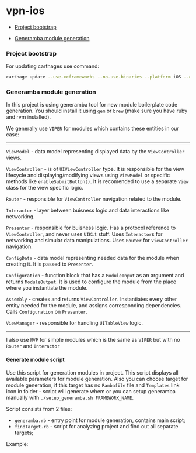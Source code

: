 # vpn-ios

- [Project bootstrap](#project-bootstrap)

- [Generamba module generation](#generamba-module-generation)


### Project bootstrap

For updating carthages use command:
```sh
carthage update --use-xcframeworks --no-use-binaries --platform iOS --cache-builds --verbose
```


### Generamba module generation

In this project is using generamba tool for new module boilerplate code generation. You should install it using `gem` or `brew` (make sure you have ruby and rvm installed).

We generally use `VIPER` for modules which contains these entities in our case:

---

`ViewModel` - data model representing displayed data by the `ViewController` views.

`ViewController` - is of `UIViewController` type. It is responsible for the view lifecycle and displaying/modifying views using `ViewModel` or specific methods like `enableSubmitButton()`. It is recomended to use a separate `View` class for the view specific logic. 

`Router` - responsible for `ViewController` navigation related to the module.

`Interactor` - layer between buisness logic and data interactions like networking.

`Presenter` - responsible for buisness logic. Has a protocol reference to `ViewController`, and never uses `UIKit` stuff. Uses `Interactor`s for networking and simular data manipulations. Uses `Router` for `ViewController` navigation.

`ConfigData` - data model representing needed data for the module when creating it. It is passed to `Presenter`. 

`Configuration` - function block that has a `ModuleInput` as an argument and returns `ModuleOutput`. It is used to configure the module from the place where you instantiate the module.

`Assembly` - creates and returns `ViewController`. Instantiates every other entity needed for the module, and assigns corresponding dependencies. Calls `Configuration` on `Presenter`.

`ViewManager` - responsible for handling `UITableView` logic.

---

I also use `MVP` for simple modules which is the same as `VIPER` but with no `Router` and `Interactor`

#### Generate module script

Use this script for generation modules in project. This script displays all available parameters for module generation. Also you can choose target for module generation, if this target has no `Rambafile` file and `Templates` link icon in folder - script will generate whem or you can setup generamba manually with `./setup_generamba.sh FRAMEWORK_NAME`.

Script consists from 2 files:

 * `generamba.rb` - entry point for module generation, contains main script;
 * `findTarget.rb` - script for analyzing project and find out all separate targets;

Example:

